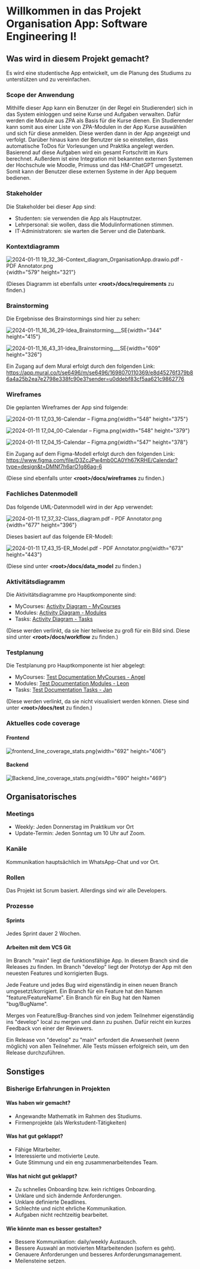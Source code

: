 # Willkommen in das Projekt Organisation App: Software Engineering I!

## Was wird in diesem Projekt gemacht?

Es wird eine studentische App entwickelt, um die Planung des Studiums zu unterstützen und zu vereinfachen.

### Scope der Anwendung

Mithilfe dieser App kann ein Benutzer (in der Regel ein Studierender) sich in das System einloggen und seine Kurse und Aufgaben verwalten. Dafür werden die Module aus ZPA als Basis für die Kurse dienen. Ein Studierender kann somit aus einer Liste von ZPA-Modulen in der App Kurse auswählen und sich für diese anmelden. Diese werden dann in der App angezeigt und verfolgt. Darüber hinaus kann der Benutzer sie so einstellen, dass automatische ToDos für Vorlesungen und Praktika angelegt werden. Basierend auf diese Aufgaben wird ein gesamt Fortschritt im Kurs berechnet. Außerdem ist eine Integration mit bekannten externen Systemen der Hochschule wie Moodle, Primuss und das HM-ChatGPT umgesetzt. Somit kann der Benutzer diese externen Systeme in der App bequem bedienen.

### Stakeholder

Die Stakeholder bei dieser App sind:

- Studenten: sie verwenden die App als Hauptnutzer.
- Lehrpersonal: sie wollen, dass die Modulinformationen stimmen.
- IT-Administratoren: sie warten die Server und die Datenbank.

### Kontextdiagramm

![2024-01-11 19_32_36-Context_diagram_OrganisationApp.drawio.pdf - PDF Annotator.png](uploads/be8fd0af7b440034bb971ebc292a644e/2024-01-11_19_32_36-Context_diagram_OrganisationApp.drawio.pdf_-_PDF_Annotator.png){width="579" height="321"}

(Dieses Diagramm ist ebenfalls unter **\<root\>/docs/requirements** zu finden.)

### Brainstorming

Die Ergebnisse des Brainstormings sind hier zu sehen:

![2024-01-11_16_36_29-Idea_Brainstorming___SE](uploads/0e3807347ebe2428dcf40e7f288d73ea/2024-01-11_16_36_29-Idea_Brainstorming___SE.png){width="344" height="415"}

![2024-01-11_16_43_31-Idea_Brainstorming___SE](uploads/48f77994469c1b7a8dcae8fda2a99c94/2024-01-11_16_43_31-Idea_Brainstorming___SE.png){width="609" height="326"}

Ein Zugang auf dem Mural erfolgt durch den folgenden Link: https://app.mural.co/t/se6496/m/se6496/1698070110369/e8d45276f379b86a4a25b2ea7e2798e338fc90e3?sender=u0ddebf83cf5aa621c9862776

### Wireframes

Die geplanten Wireframes der App sind folgende:

![2024-01-11 17_03_16-Calendar – Figma.png](uploads/7bb3c73629d236f744607ce53a05477a/2024-01-11_17_03_16-Calendar___Figma.png){width="548" height="375"}

![2024-01-11 17_04_00-Calendar – Figma.png](uploads/d505152ba7d7f3b1e0965f7c27d4b569/2024-01-11_17_04_00-Calendar___Figma.png){width="548" height="379"}

![2024-01-11 17_04_15-Calendar – Figma.png](uploads/c738f24681b3b9ea996f37f0a64cfaca/2024-01-11_17_04_15-Calendar___Figma.png){width="547" height="378"}

Ein Zugang auf dem Figma-Modell erfolgt durch den folgenden Link: https://www.figma.com/file/D3ZcJPw4mb0CA0Yh67KRHE/Calendar?type=design&t=DMNf7h6arO1g86ag-6

(Diese sind ebenfalls unter **\<root\>/docs/wireframes** zu finden.)

### Fachliches Datenmodell

Das folgende UML-Datenmodell wird in der App verwendet:

![2024-01-11 17_37_32-Class_diagram.pdf - PDF Annotator.png](uploads/02ecc24ccade03f3779082334d262a91/2024-01-11_17_37_32-Class_diagram.pdf_-_PDF_Annotator.png){width="677" height="396"}

Dieses basiert auf das folgende ER-Modell:

![2024-01-11 17_43_15-ER_Model.pdf - PDF Annotator.png](uploads/43dc1b574573122b4cb91f378745fc94/2024-01-11_17_43_15-ER_Model.pdf_-_PDF_Annotator.png){width="673" height="443"}

(Diese sind unter **\<root\>/docs/data_model** zu finden.)

### Aktivitätsdiagramm

Die Aktivitätsdiagramme pro Hauptkomponente sind:

* MyCourses: [Activity Diagram - MyCourses](https://gitlab.lrz.de/swe1_ws_2324/projects/project_05/-/blob/main/docs/workflow/Activity_diagram_MyCourses.drawio.pdf)
* Modules: [Activity Diagram - Modules](https://gitlab.lrz.de/swe1_ws_2324/projects/project_05/-/blob/main/docs/workflow/Module_swim_lane.drawio.pdf)
* Tasks: [Activity Diagram - Tasks](https://gitlab.lrz.de/swe1_ws_2324/projects/project_05/-/tree/main/docs/workflow/Activity_diagramm_todo.drawio.pdf)

(Diese werden verlinkt, da sie hier teilweise zu groß für ein Bild sind. Diese sind unter **\<root\>/docs/workflow** zu finden.)

### Testplanung

Die Testplanung pro Hauptkomponente ist hier abgelegt:

* MyCourses: [Test Documentation MyCourses - Angel](https://gitlab.lrz.de/swe1_ws_2324/projects/project_05/-/blob/main/docs/test/Testconcept_OrganisationApp_MyCourses_Angel.xlsx)
* Modules: [Test Documentation Modules - Leon](https://gitlab.lrz.de/swe1_ws_2324/projects/project_05/-/blob/main/docs/test/Testconcept_OrganisationApp_Modules_Leon.xlsx)
* Tasks: [Test Documentation Tasks - Jan](https://gitlab.lrz.de/swe1_ws_2324/projects/project_05/-/blob/main/docs/test/Testconcept_OrganisationApp_Tasks_Jan.xlsx)

(Diese werden verlinkt, da sie nicht visualisiert werden können. Diese sind unter **\<root\>/docs/test** zu finden.)

### Aktuelles code coverage

#### Frontend

![frontend_line_coverage_stats.png](uploads/85fc613813fe228e343542ade98289c6/frontend_line_coverage_stats.png){width="692" height="406"}

#### Backend

![Backend_line_coverage_stats.png](uploads/f027cc0332c702e11294d2c942c52506/Backend_line_coverage_stats.png){width="690" height="469"}

## Organisatorisches

### Meetings

- Weekly: Jeden Donnerstag im Praktikum vor Ort
- Update-Termin: Jeden Sonntag um 10 Uhr auf Zoom.

### Kanäle

Kommunikation hauptsächlich im WhatsApp-Chat und vor Ort.

### Rollen

Das Projekt ist Scrum basiert. Allerdings sind wir alle Developers.

### Prozesse

#### Sprints

Jedes Sprint dauer 2 Wochen.

#### Arbeiten mit dem VCS Git

Im Branch "main" liegt die funktionsfähige App. In diesem Branch sind die Releases zu finden. Im Branch "develop" liegt der Prototyp der App mit den neuesten Features und korrigierten Bugs.

Jede Feature und jedes Bug wird eigenständig in einen neuen Branch umgesetzt/korrigiert. Ein Branch für ein Feature hat den Namen "feature/FeatureName". Ein Branch für ein Bug hat den Namen "bug/BugName".

Merges von Feature/Bug-Branches sind von jedem Teilnehmer eigenständig ins "develop" local zu mergen und dann zu pushen. Dafür reicht ein kurzes Feedback von einer der Reviewers.

Ein Release von "develop" zu "main" erfordert die Anwesenheit (wenn möglich) von allen Teilnehmer. Alle Tests müssen erfolgreich sein, um den Release durchzuführen.

## Sonstiges

### Bisherige Erfahrungen in Projekten

#### Was haben wir gemacht?

- Angewandte Mathematik im Rahmen des Studiums.
- Firmenprojekte (als Werkstudent-Tätigkeiten)

#### Was hat gut geklappt?

- Fähige Mitarbeiter.
- Interessierte und motivierte Leute.
- Gute Stimmung und ein eng zusammenarbeitendes Team.

#### Was hat nicht gut geklappt?

- Zu schnelles Onboarding bzw. kein richtiges Onboarding.
- Unklare und sich ändernde Anforderungen.
- Unklare definierte Deadlines.
- Schlechte und nicht ehrliche Kommunikation.
- Aufgaben nicht rechtzeitig bearbeitet.

#### Wie könnte man es besser gestalten?

- Bessere Kommunikation: daily/weekly Austausch.
- Bessere Auswahl an motivierten Mitarbeitenden (sofern es geht).
- Genauere Anforderungen und besseres Anforderungsmanagement.
- Meilensteine setzen.
